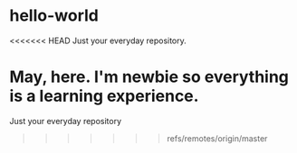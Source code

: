 # hello-world
<<<<<<< HEAD
Just your everyday repository.

May, here. I'm newbie so everything is a learning experience.
=======
Just your everyday repository

>>>>>>> refs/remotes/origin/master
